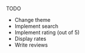 TODO
- Change theme
- Implement search
- Implement rating (out of 5)
- Display rates
- Write reviews